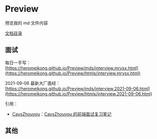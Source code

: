 # Preview

预览我的 md 文件内容

[文档目录](https://heromeikong.github.io/Preview/)

## 面试

每日一手写：[https://heromeikong.github.io/Preview/mds/interview.mrysx.html](https://heromeikong.github.io/Preview/htmls/interview.mrysx.html)

2021-09-06 最新大厂面经：[https://heromeikong.github.io/Preview/mds/interview.2021-09-06.html](https://heromeikong.github.io/Preview/htmls/interview.2021-09-06.html)

引用：

- [CavsZhouyou](https://github.com/CavsZhouyou/Front-End-Interview-Notebook)：[CavsZhouyou 的前端面试复习笔记](https://heromeikong.github.io/Preview/htmls/quotes.cavszhouyou.html)

## 其他
